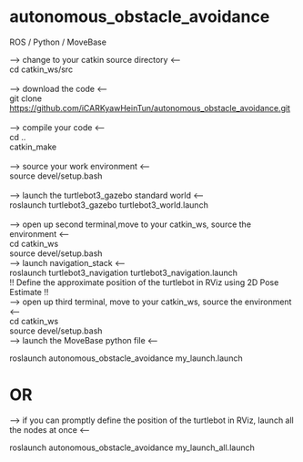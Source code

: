 # autonomous_obstacle_avoidance
ROS / Python / MoveBase 

--> change to your catkin source directory <--  
cd catkin_ws/src  
<br/>
--> download the code <--  <br/>
git clone https://github.com/iCARKyawHeinTun/autonomous_obstacle_avoidance.git  
<br/>
--> compile your code <--  <br/>
cd ..  <br/>
catkin_make  
<br/>
--> source your work environment <--  
source devel/setup.bash  
<br/>
--> launch the turtlebot3_gazebo standard world <--  
roslaunch turtlebot3_gazebo turtlebot3_world.launch  
<br/>
--> open up second terminal,move to your catkin_ws, source the environment <--  
cd catkin_ws  
source devel/setup.bash
<br/>
--> launch navigation_stack <--  
roslaunch turtlebot3_navigation turtlebot3_navigation.launch  
!! Define the approximate position of the turtlebot in RViz using 2D Pose Estimate !!
<br/>
--> open up third terminal, move to your catkin_ws, source the environment <--  
cd catkin_ws  
source devel/setup.bash
<br/>
--> launch the MoveBase python file <--

roslaunch autonomous_obstacle_avoidance my_launch.launch
<br/>

# OR
--> if you can promptly define the position of the turtlebot in RViz, launch all the nodes at once <--

roslaunch autonomous_obstacle_avoidance my_launch_all.launch

